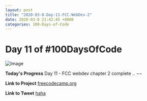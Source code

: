 ```yaml
---
layout: post
title: "2020-03-8-Day-11-FCC-WebDev-2"
date: 2020-03-8 21:42:45 +0000
categories: 100-Days-of-Code
---
```


# Day 11 of #100DaysOfCode
![Image](https://cdn.freecodecamp.org/platform/universal/fcc-twitter-1120X600-social-green.png)
<br/>

**Today's Progress**
Day 11 - FCC webdev chapter 2 complete  .. ¬¬
<br/>

**Link to Project**
[freecodecamp.org](https://freecodecamp.org)
<br/>

**Link to Tweet**
[haha](https://twitter.com/prototowb/status/1236780167399440390)

